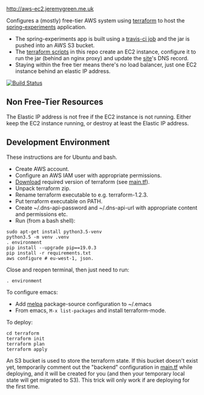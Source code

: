 http://aws-ec2.jeremygreen.me.uk

Configures a (mostly) free-tier AWS system using [terraform](https://www.terraform.io/) to host the [spring-experiments](https://github.com/jg210/spring-experiments) application.

* The spring-experiments app is built using a [travis-ci job](https://travis-ci.com/jg210/spring-experiments) and the jar is pushed into an AWS S3 bucket.
* The [terraform scripts](terraform) in this repo create an EC2 instance,  configure it to run the jar (behind an nginx proxy) and update the [site](http://aws-ec2.jeremygreen.me.uk)'s DNS record.
* Staying within the free tier means there's no load balancer, just one EC2 instance behind an elastic IP address.

[![Build Status](https://travis-ci.com/jg210/aws-experiments.svg?branch=master)](https://travis-ci.com/jg210/aws-experiments)

## Non Free-Tier Resources

The Elastic IP address is not free if the EC2 instance is not running. Either keep the EC2 instance running, or destroy at least the Elastic IP address.

## Development Environment

These instructions are for Ubuntu and bash.

* Create AWS account.
* Configure an AWS IAM user with appropriate permissions.
* [Download](https://www.terraform.io/downloads.html) required version of terraform (see [main.tf](terraform/main.tf)).
* Unpack terraform zip.
* Rename terraform executable to e.g. terraform-1.2.3.
* Put terraform executable on PATH.
* Create ~/.dns-api-password and ~/.dns-api-url with appropriate content and permissions etc.
* Run (from a bash shell):

```
sudo apt-get install python3.5-venv
python3.5 -m venv .venv
. environment
pip install --upgrade pip==19.0.3
pip install -r requirements.txt
aws configure # eu-west-1, json.
```

Close and reopen terminal, then just need to run:

```
. environment
```

To configure emacs:

* Add [melpa](https://www.emacswiki.org/emacs/MELPA) package-source configuration to ~/.emacs
* From emacs, `M-x list-packages` and install terraform-mode.

To deploy:

```
cd terraform
terraform init
terraform plan
terraform apply
```

An S3 bucket is used to store the terraform state. If this bucket doesn't exist yet, temporarily comment out the "backend" configuration in [main.tf](main.tf) while deploying, and it will be created for you (and then your temporary local state will get migrated to S3). This trick will only work if are deploying for the first time.
